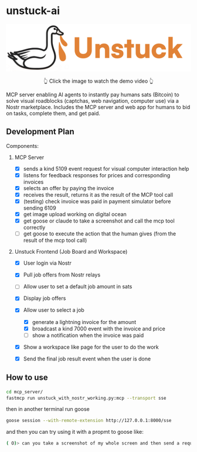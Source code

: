 # unstuck-ai

<div align="center">
  <a href="https://unstuck-goose.nyc3.cdn.digitaloceanspaces.com/Screen%20Recording%202025-05-17%20at%204.52.34%E2%80%AFPM.MOV">
    <img src="frontend/public/unstuckgoose.png" alt="Unstuck AI Demo Video" width="600">
  </a>
  <p>👆 Click the image to watch the demo video 👆</p>
</div>

MCP server enabling AI agents to instantly pay humans sats (Bitcoin) to solve visual roadblocks (captchas, web navigation, computer use) via a Nostr marketplace. Includes the MCP server and web app for humans to bid on tasks, complete them, and get paid.

## Development Plan

Components:

1. MCP Server

    - [x] sends a kind 5109 event request for visual computer interaction help
    - [x] listens for feedback responses for prices and corresponding invoices
    - [x] selects an offer by paying the invoice
    - [x] receives the result, returns it as the result of the MCP tool call
    - [x] (testing) check invoice was paid in payment simulator before sending 6109
    - [x] get image upload working on digital ocean
    - [x] get goose or claude to take a screenshot and call the mcp tool correctly
    - [ ] get goose to execute the action that the human gives (from the result of the mcp tool call)

2. Unstuck Frontend (Job Board and Workspace)
    - [x] User login via Nostr
    - [x] Pull job offers from Nostr relays
    - [ ] Allow user to set a default job amount in sats
    - [x] Display job offers
    - [x] Allow user to select a job
        - [x] generate a lightning invoice for the amount
        - [x] broadcast a kind 7000 event with the invoice and price
        - [ ] show a notification when the invoice was paid
    - [x] Show a workspace like page for the user to do the work
    - [x] Send the final job result event when the user is done

 
 ## How to use

 ```bash
 cd mcp_server/
 fastmcp run unstuck_with_nostr_working.py:mcp --transport sse
 ```

 then in another terminal run goose

 ```bash
 goose session --with-remote-extension http://127.0.0.1:8000/sse
 ```

and then you can try using it with a propmt to goose like:

```bash
( O)> can you take a screenshot of my whole screen and then send a request using unstuck helper tool to ask a human what icon I can click to open discord? Please use this method of taking screenshots: mkdir -p ~/screenshots && screencapture -x ~/screenshots/desktop_screenshot_$(date +%Y%m%d_%H%M%S).png && ls -la ~/screenshots/ | grep png | tail -1
```
